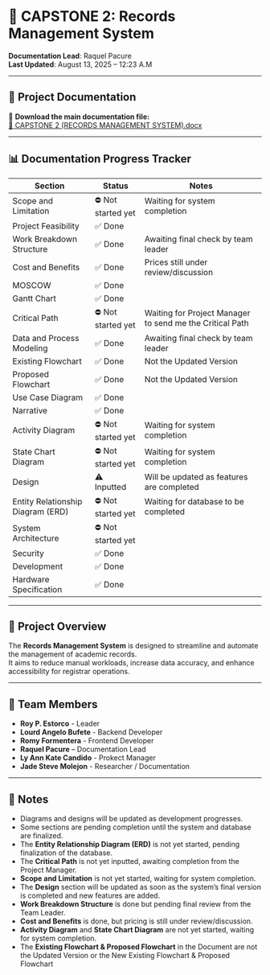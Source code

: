 # 📁 CAPSTONE 2: Records Management System

**Documentation Lead**: Raquel Pacure  
**Last Updated**: August 13, 2025 – 12:23 A.M  

---

## 📄 Project Documentation

🔗 **Download the main documentation file:**  
[📎 CAPSTONE 2 (RECORDS MANAGEMENT SYSTEM).docx](https://docs.google.com/document/d/1x4wvQYwamo7RR96b6to0-e-FXHF1i5Ba/edit?usp=sharing&ouid=104714777232985337086&rtpof=true&sd=true)  

---

## 📊 Documentation Progress Tracker

| **Section**                           | **Status**          | **Notes**                                        |
|---------------------------------------|---------------------|--------------------------------------------------|
| Scope and Limitation                  | ⛔ Not started yet   | Waiting for system completion                    |
| Project Feasibility                   | ✅ Done              |                                                  |
| Work Breakdown Structure              | ✅ Done              | Awaiting final check by team leader              |
| Cost and Benefits                     | ✅ Done              | Prices still under review/discussion             |
| MOSCOW                                | ✅ Done              |                                                  |
| Gantt Chart                           | ✅ Done              |                                                  |
| Critical Path                         | ⛔ Not started yet   | Waiting for Project Manager to send me the Critical Path|
| Data and Process Modeling             | ✅ Done              | Awaiting final check by team leader              |
| Existing Flowchart                    | ✅ Done              | Not the Updated Version                          |
| Proposed Flowchart                    | ✅ Done              | Not the Updated Version                          |
| Use Case Diagram                      | ✅ Done              |                                                  |
| Narrative                             | ✅ Done              |                                                  |
| Activity Diagram                      | ⛔ Not started yet   | Waiting for system completion                    |
| State Chart Diagram                   | ⛔ Not started yet   | Waiting for system completion                    |
| Design                                | ⚠️ Inputted          | Will be updated as features are completed        |
| Entity Relationship Diagram (ERD)     | ⛔ Not started yet   | Waiting for database to be completed             |
| System Architecture                   | ⛔ Not started yet   |                                                  |
| Security                              | ✅ Done              |                                                  |
| Development                           | ✅ Done              |                                                  |
| Hardware Specification                | ✅ Done              |                                                  |

---

## 📌 Project Overview

The **Records Management System** is designed to streamline and automate the management of academic records.  
It aims to reduce manual workloads, increase data accuracy, and enhance accessibility for registrar operations.

---

## 👥 Team Members
- **Roy P. Estorco** - Leader
- **Lourd Angelo Bufete** - Backend Developer
- **Romy Formentera** - Frontend Developer
- **Raquel Pacure** – Documentation Lead  
- **Ly Ann Kate Candido** - Prokect Manager
- **Jade Steve Molejon** - Researcher / Documentation

---

## 📝 Notes

- Diagrams and designs will be updated as development progresses.  
- Some sections are pending completion until the system and database are finalized.  
- The **Entity Relationship Diagram (ERD)** is not yet started, pending finalization of the database.  
- The **Critical Path** is not yet inputted, awaiting completion from the Project Manager.  
- **Scope and Limitation** is not yet started, waiting for system completion.  
- The **Design** section will be updated as soon as the system’s final version is completed and new features are added.  
- **Work Breakdown Structure** is done but pending final review from the Team Leader.  
- **Cost and Benefits** is done, but pricing is still under review/discussion.  
- **Activity Diagram** and **State Chart Diagram** are not yet started, waiting for system completion.  
- The **Existing Flowchart & Proposed Flowchart** in the Document are not the Updated Version or the New Existing Flowchart & Proposed Flowchart

